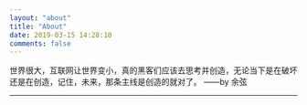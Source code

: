 ```yaml
---
layout: "about"
title: "About"
date: 2019-03-15 14:28:10
comments: false
---
```


  





  
世界很大，互联网让世界变小，真的黑客们应该去思考并创造，无论当下是在破坏还是在创造，记住，未来，那条主线是创造的就对了。 ——by 余弦
  
  
  
  
  
  
  
  
  
  
  
  
  
  
  
  
  
  
  
  
  
  
  
  
---


